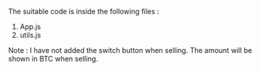The suitable code is inside the following files : 
1. App.js
2. utils.js

Note : I have not added the switch button when selling. The amount will be shown in BTC when selling.
